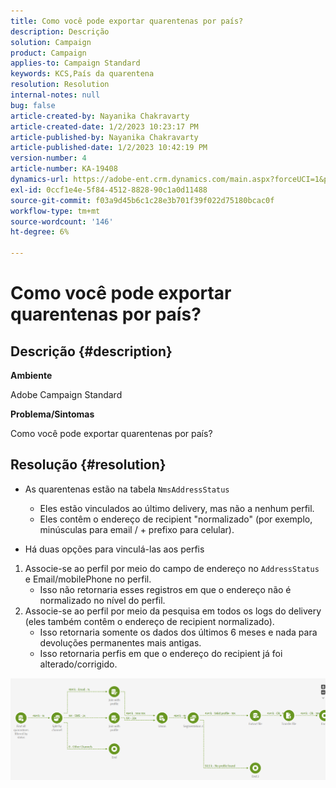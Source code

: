 ```yaml
---
title: Como você pode exportar quarentenas por país?
description: Descrição
solution: Campaign
product: Campaign
applies-to: Campaign Standard
keywords: KCS,País da quarentena
resolution: Resolution
internal-notes: null
bug: false
article-created-by: Nayanika Chakravarty
article-created-date: 1/2/2023 10:23:17 PM
article-published-by: Nayanika Chakravarty
article-published-date: 1/2/2023 10:42:19 PM
version-number: 4
article-number: KA-19408
dynamics-url: https://adobe-ent.crm.dynamics.com/main.aspx?forceUCI=1&pagetype=entityrecord&etn=knowledgearticle&id=94c3250c-ec8a-ed11-81ac-6045bd006c82
exl-id: 0ccf1e4e-5f84-4512-8828-90c1a0d11488
source-git-commit: f03a9d45b6c1c28e3b701f39f022d75180bcac0f
workflow-type: tm+mt
source-wordcount: '146'
ht-degree: 6%

---
```


# Como você pode exportar quarentenas por país?

## Descrição {#description}


<b>Ambiente</b>

Adobe Campaign Standard

<b>Problema/Sintomas</b>

Como você pode exportar quarentenas por país?


## Resolução {#resolution}


- As quarentenas estão na tabela `NmsAddressStatus`
   - Eles estão vinculados ao último delivery, mas não a nenhum perfil.
   - Eles contêm o endereço de recipient &quot;normalizado&quot; (por exemplo, minúsculas para email / + prefixo para celular).


- Há duas opções para vinculá-las aos perfis


1. Associe-se ao perfil por meio do campo de endereço no `AddressStatus` e Email/mobilePhone no perfil.
   - Isso não retornaria esses registros em que o endereço não é normalizado no nível do perfil.
2. Associe-se ao perfil por meio da pesquisa em todos os logs do delivery (eles também contêm o endereço de recipient normalizado).
   - Isso retornaria somente os dados dos últimos 6 meses e nada para devoluções permanentes mais antigas.
   - Isso retornaria perfis em que o endereço do recipient já foi alterado/corrigido.


![](assets/9aa27d94-2bce-ec11-a7b5-0022480a8e40.png)
